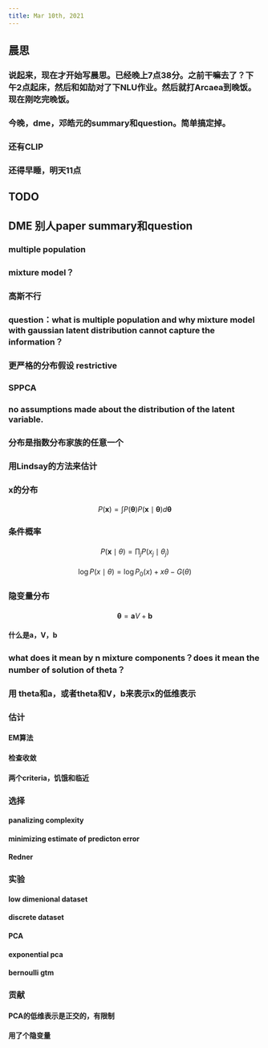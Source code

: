 ```yaml
---
title: Mar 10th, 2021
---
```


## 晨思
### 说起来，现在才开始写晨思。已经晚上7点38分。之前干嘛去了？下午2点起床，然后和如劼对了下NLU作业。然后就打Arcaea到晚饭。现在刚吃完晚饭。
### 今晚，dme，邓皓元的summary和question。简单搞定掉。
### 还有CLIP
### 还得早睡，明天11点
## TODO
###
## DME 别人paper summary和question
### multiple population
### mixture model？
### 高斯不行
### question：what is multiple population and why mixture model with gaussian latent distribution cannot capture the information？
### 更严格的分布假设 restrictive
### SPPCA
### no assumptions made about the distribution of the latent variable.
### 分布是指数分布家族的任意一个
### 用Lindsay的方法来估计
### x的分布
####
$$
P(\mathbf{x})=\int P(\boldsymbol{\theta}) P(\mathbf{x} \mid \boldsymbol{\theta}) d \boldsymbol{\theta}
$$
### 条件概率
####
$$
P(\mathbf{x} \mid \theta)=\prod_{j} P\left(x_{j} \mid \theta_{j}\right)
$$
####
$$
\log P(x \mid \theta)=\log P_{0}(x)+x \theta-G(\theta)
$$
### 隐变量分布
####
$$
\boldsymbol{\theta}=\mathbf{a} V+\mathbf{b}
$$
#### 什么是a，V，b
### what does it mean by n mixture components？does it mean the number of solution of theta？
### 用 theta和a，或者theta和V，b来表示x的低维表示
### 估计
#### EM算法
#### 检查收敛
#### 两个criteria，饥饿和临近
### 选择
#### panalizing complexity
#### minimizing estimate of predicton error
#### Redner
### 实验
#### low dimenional dataset
#### discrete dataset
#### PCA
#### exponential pca
#### bernoulli gtm
### 贡献
#### PCA的低维表示是正交的，有限制
#### 用了个隐变量
